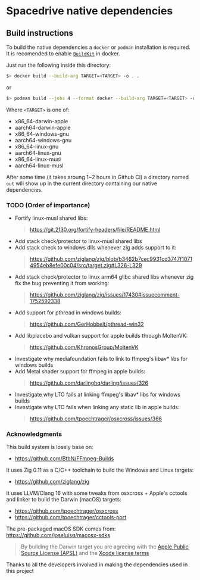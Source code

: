 # Spacedrive native dependencies

## Build instructions

To build the native dependencies a `docker` or `podman` installation is required.
It is recomended to enable [`BuildKit`](https://docs.docker.com/build/buildkit/#getting-started) in docker.

Just run the following inside this directory:

```sh
$> docker build --build-arg TARGET=<TARGET> -o . .
```

or

```sh
$> podman build --jobs 4 --format docker --build-arg TARGET=<TARGET> -o . .
```

Where `<TARGET>` is one of:

- x86_64-darwin-apple
- aarch64-darwin-apple
- x86_64-windows-gnu
- aarch64-windows-gnu
- x86_64-linux-gnu
- aarch64-linux-gnu
- x86_64-linux-musl
- aarch64-linux-musl

After some time (it takes aroung 1~2 hours in Github CI) a directory named `out` will show up in the current directory containing our native dependencies.

### TODO (Order of importance)

- Fortify linux-musl shared libs:
    > https://git.2f30.org/fortify-headers/file/README.html
- Add stack check/protector to linux-musl shared libs
- Add stack check to windows dlls whenever zig adds support to it:
    > https://github.com/ziglang/zig/blob/b3462b7cec9931cd3747f10714954eb8efe00c04/src/target.zig#L326-L329
- Add stack check/protector to linux arm64 glibc shared libs whenever zig fix the bug preventing it from working:
    > https://github.com/ziglang/zig/issues/17430#issuecomment-1752592338
- Add support for pthread in windows builds:
    > https://github.com/GerHobbelt/pthread-win32
- Add libplacebo and vulkan support for apple builds through MoltenVK:
    > https://github.com/KhronosGroup/MoltenVK
- Investigate why mediafoundation fails to link to ffmpeg's libav* libs for windows builds
- Add Metal shader support for ffmpeg in apple builds:
    > https://github.com/darlinghq/darling/issues/326
- Investigate why LTO fails at linking ffmpeg's libav* libs for windows builds
- Investigate why LTO fails when linking any static lib in apple builds:
    > https://github.com/tpoechtrager/osxcross/issues/366

### Acknowledgments

This build system is losely base on:

- https://github.com/BtbN/FFmpeg-Builds

It uses Zig 0.11 as a C/C++ toolchain to build the Windows and Linux targets:

- https://github.com/ziglang/zig

It uses LLVM/Clang 16 with some tweaks from osxcross + Apple's cctools and linker to build the Darwin (macOS) targets:

- https://github.com/tpoechtrager/osxcross
- https://github.com/tpoechtrager/cctools-port

The pre-packaged macOS SDK comes from: https://github.com/joseluisq/macosx-sdks

> By building the Darwin target you are agreeing with the [Apple Public Source License (APSL)](https://opensource.apple.com/apsl/) and the [Xcode license terms](https://www.apple.com/legal/sla/docs/xcode.pdf)

Thanks to all the developers involved in making the dependencies used in this project
